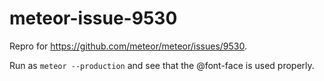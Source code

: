 # meteor-issue-9530

Repro for https://github.com/meteor/meteor/issues/9530.

Run as `meteor --production` and see that the @font-face is used properly.
